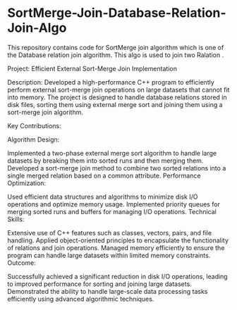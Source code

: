 # SortMerge-Join-Database-Relation-Join-Algo
This repository contains code for SortMerge join algorithm which is one of the Database relation join algorithm. This algo is used to join two Ralation .

Project: Efficient External Sort-Merge Join Implementation

Description:
Developed a high-performance C++ program to efficiently perform external sort-merge join operations on large datasets that cannot fit into memory. The project is designed to handle database relations stored in disk files, sorting them using external merge sort and joining them using a sort-merge join algorithm.

Key Contributions:

Algorithm Design:

Implemented a two-phase external merge sort algorithm to handle large datasets by breaking them into sorted runs and then merging them.
Developed a sort-merge join method to combine two sorted relations into a single merged relation based on a common attribute.
Performance Optimization:

Used efficient data structures and algorithms to minimize disk I/O operations and optimize memory usage.
Implemented priority queues for merging sorted runs and buffers for managing I/O operations.
Technical Skills:

Extensive use of C++ features such as classes, vectors, pairs, and file handling.
Applied object-oriented principles to encapsulate the functionality of relations and join operations.
Managed memory efficiently to ensure the program can handle large datasets within limited memory constraints.
Outcome:

Successfully achieved a significant reduction in disk I/O operations, leading to improved performance for sorting and joining large datasets.
Demonstrated the ability to handle large-scale data processing tasks efficiently using advanced algorithmic techniques.
